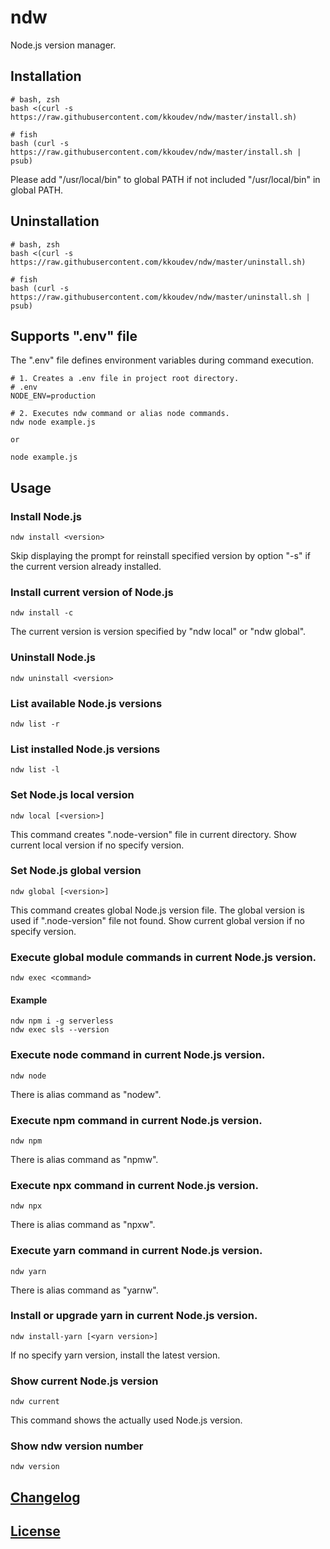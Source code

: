 # ndw

Node.js version manager.

## Installation

```
# bash, zsh
bash <(curl -s https://raw.githubusercontent.com/kkoudev/ndw/master/install.sh)

# fish
bash (curl -s https://raw.githubusercontent.com/kkoudev/ndw/master/install.sh | psub)
```

Please add "/usr/local/bin" to global PATH if not included "/usr/local/bin" in global PATH.

## Uninstallation

```
# bash, zsh
bash <(curl -s https://raw.githubusercontent.com/kkoudev/ndw/master/uninstall.sh)

# fish
bash (curl -s https://raw.githubusercontent.com/kkoudev/ndw/master/uninstall.sh | psub)
```

## Supports ".env" file

The ".env" file defines environment variables during command execution.

```
# 1. Creates a .env file in project root directory.
# .env
NODE_ENV=production

# 2. Executes ndw command or alias node commands.
ndw node example.js

or

node example.js
```

## Usage

### Install Node.js

```
ndw install <version>
```

Skip displaying the prompt for reinstall specified version by option "-s" if the current version already installed.

### Install current version of Node.js

```
ndw install -c
```

The current version is version specified by "ndw local" or "ndw global".

### Uninstall Node.js

```
ndw uninstall <version>
```

### List available Node.js versions

```
ndw list -r
```

### List installed Node.js versions

```
ndw list -l
```

### Set Node.js local version

```
ndw local [<version>]
```

This command creates ".node-version" file in current directory.
Show current local version if no specify version.

### Set Node.js global version

```
ndw global [<version>]
```

This command creates global Node.js version file.
The global version is used if ".node-version" file not found.
Show current global version if no specify version.

### Execute global module commands in current Node.js version.

```
ndw exec <command>
```

#### Example

```
ndw npm i -g serverless
ndw exec sls --version
```

### Execute node command in current Node.js version.

```
ndw node
```

There is alias command as "nodew".

### Execute npm command in current Node.js version.

```
ndw npm
```

There is alias command as "npmw".

### Execute npx command in current Node.js version.

```
ndw npx
```

There is alias command as "npxw".

### Execute yarn command in current Node.js version.

```
ndw yarn
```

There is alias command as "yarnw".

### Install or upgrade yarn in current Node.js version.

```
ndw install-yarn [<yarn version>]
```

If no specify yarn version, install the latest version.

### Show current Node.js version

```
ndw current
```

This command shows the actually used Node.js version.

### Show ndw version number

```
ndw version
```

## [Changelog](CHANGELOG.md)

## [License](LICENSE)
